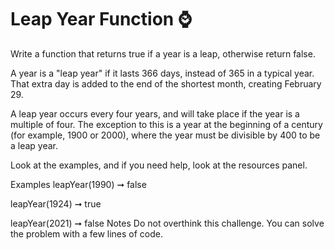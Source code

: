 # Leap Year Function ⌚

Write a function that returns true if a year is a leap, otherwise return false.

A year is a "leap year" if it lasts 366 days, instead of 365 in a typical year. That extra day is added to the end of the shortest month, creating February 29.

A leap year occurs every four years, and will take place if the year is a multiple of four. The exception to this is a year at the beginning of a century (for example, 1900 or 2000), where the year must be divisible by 400 to be a leap year.

Look at the examples, and if you need help, look at the resources panel.

Examples
leapYear(1990) ➞ false

leapYear(1924) ➞ true

leapYear(2021) ➞ false
Notes
Do not overthink this challenge.
You can solve the problem with a few lines of code.
